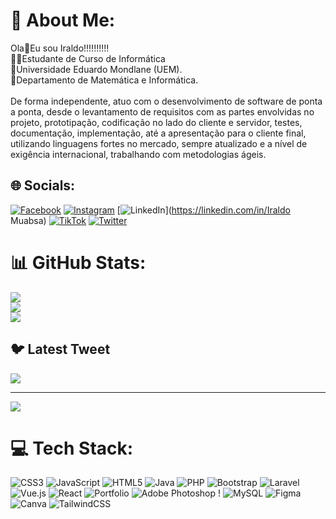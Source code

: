# 💫 About Me:
Ola👋Eu sou Iraldo!!!!!!!!!!<br>🧑‍🎓Estudante de Curso de Informática<br>🏫Universidade Eduardo Mondlane (UEM).<br>🏬Departamento de Matemática e Informática.<br>
<br> De forma independente, atuo com o desenvolvimento de software de ponta a ponta, desde o levantamento de requisitos com as partes envolvidas no projeto, prototipação, codificação no lado do cliente e servidor, testes, documentação, implementação, até a apresentação para o cliente final, utilizando linguagens fortes no mercado, sempre atualizado e a nível de exigência internacional, trabalhando com metodologias ágeis.


## 🌐 Socials:
[![Facebook](https://img.shields.io/badge/Facebook-%231877F2.svg?logo=Facebook&logoColor=white)](https://www.facebook.com/iraldojacinto.muabsa.5) 
[![Instagram](https://img.shields.io/badge/Instagram-%23E4405F.svg?logo=Instagram&logoColor=white)](https://instagram.com/iraldo_jm__)
[![LinkedIn](https://img.shields.io/badge/LinkedIn-%230077B5.svg?logo=linkedin&logoColor=white)](https://linkedin.com/in/Iraldo Muabsa)
[![TikTok](https://img.shields.io/badge/TikTok-%23000000.svg?logo=TikTok&logoColor=white)](https://tiktok.com/@iraldoJM_)
[![Twitter](https://img.shields.io/badge/Twitter-%231DA1F2.svg?logo=Twitter&logoColor=white)](https://twitter.com/IraldoJm) 


# 📊 GitHub Stats:
![](https://github-readme-stats.vercel.app/api?username=Iraldo49&theme=vue-dark&hide_border=false&include_all_commits=false&count_private=false)<br/>
![](https://github-readme-streak-stats.herokuapp.com/?user=Iraldo49&theme=vue-dark&hide_border=false)<br/>
![](https://github-readme-stats.vercel.app/api/top-langs/?username=Iraldo49&theme=vue-dark&hide_border=false&include_all_commits=false&count_private=false&layout=compact)

## 🐦 Latest Tweet
[![](https://gtce.itsvg.in/api?username=IraldoJm)](https://github.com/VishwaGauravIn/github-twitter-card-embed)

---
[![](https://visitcount.itsvg.in/api?id=Iraldo49&icon=0&color=0)](https://visitcount.itsvg.in)




# 💻 Tech Stack:
![CSS3](https://img.shields.io/badge/css3-%231572B6.svg?style=for-the-badge&logo=css3&logoColor=white) ![JavaScript](https://img.shields.io/badge/javascript-%23323330.svg?style=for-the-badge&logo=javascript&logoColor=%23F7DF1E) ![HTML5](https://img.shields.io/badge/html5-%23E34F26.svg?style=for-the-badge&logo=html5&logoColor=white) ![Java](https://img.shields.io/badge/java-%23ED8B00.svg?style=for-the-badge&logo=java&logoColor=white) ![PHP](https://img.shields.io/badge/php-%23777BB4.svg?style=for-the-badge&logo=php&logoColor=white)   ![Bootstrap](https://img.shields.io/badge/bootstrap-%23563D7C.svg?style=for-the-badge&logo=bootstrap&logoColor=white) ![Laravel](https://img.shields.io/badge/laravel-%23FF2D20.svg?style=for-the-badge&logo=laravel&logoColor=white) ![Vue.js](https://img.shields.io/badge/vuejs-%2335495e.svg?style=for-the-badge&logo=vuedotjs&logoColor=%234FC08D) ![React](https://img.shields.io/badge/react-%2320232a.svg?style=for-the-badge&logo=react&logoColor=%2361DAFB) ![Portfolio](https://img.shields.io/badge/Portfolio-%23000000.svg?style=for-the-badge&logo=firefox&logoColor=#FF7139) ![Adobe Photoshop](https://img.shields.io/badge/adobephotoshop-%2331A8FF.svg?style=for-the-badge&logo=adobephotoshop&logoColor=white) ! ![MySQL](https://img.shields.io/badge/mysql-%2300f.svg?style=for-the-badge&logo=mysql&logoColor=white) 	![Figma](https://img.shields.io/badge/figma-%23F24E1E.svg?style=for-the-badge&logo=figma&logoColor=white) ![Canva](https://img.shields.io/badge/Canva-%2300C4CC.svg?style=for-the-badge&logo=Canva&logoColor=white) ![TailwindCSS](https://img.shields.io/badge/tailwindcss-%2338B2AC.svg?style=for-the-badge&logo=tailwind-css&logoColor=white)

<!-- Proudly created with GPRM ( https://gprm.itsvg.in ) -->
